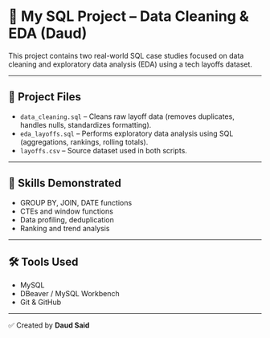 # 🧠 My SQL Project – Data Cleaning & EDA (Daud)

This project contains two real-world SQL case studies focused on data cleaning and exploratory data analysis (EDA) using a tech layoffs dataset.

---

## 📁 Project Files

- `data_cleaning.sql` – Cleans raw layoff data (removes duplicates, handles nulls, standardizes formatting).
- `eda_layoffs.sql` – Performs exploratory data analysis using SQL (aggregations, rankings, rolling totals).
- `layoffs.csv` – Source dataset used in both scripts.

---

## 🔧 Skills Demonstrated

- GROUP BY, JOIN, DATE functions
- CTEs and window functions
- Data profiling, deduplication
- Ranking and trend analysis

---

## 🛠 Tools Used

- MySQL
- DBeaver / MySQL Workbench
- Git & GitHub

---

✅ Created by **Daud Said**
